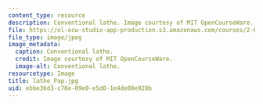 ```yaml
---
content_type: resource
description: Conventional lathe. Image courtesy of MIT OpenCourseWare.
file: https://ol-ocw-studio-app-production.s3.amazonaws.com/courses/2-670-mechanical-engineering-tools-january-iap-2004/ebbe36d3c78e89e0e5d01e4de08e928b_lathe_Pap.jpg
file_type: image/jpeg
image_metadata:
  caption: Conventional lathe.
  credit: Image courtesy of MIT OpenCourseWare.
  image-alt: Conventional lathe.
resourcetype: Image
title: lathe_Pap.jpg
uid: ebbe36d3-c78e-89e0-e5d0-1e4de08e928b
---
```

